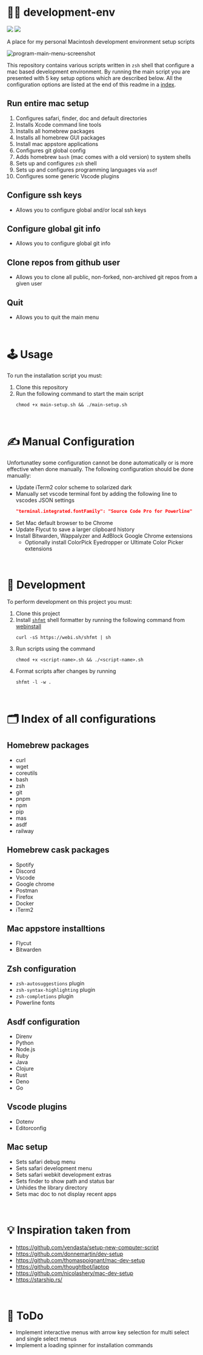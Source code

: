 # 👨‍💻 development-env
![](https://img.shields.io/github/license/Hiccup246/development-env)
![](https://img.shields.io/github/languages/code-size/Hiccup246/development-env)

A place for my personal Macintosh development environment setup scripts

![program-main-menu-screenshot](https://raw.githubusercontent.com/Hiccup246/development-env/main/program-main-menu-screenshot.webp)


This repository contains various scripts written in `zsh` shell that configure a mac based development environment. By running the main script you are presented with 5 key setup options which are described below. All the configuration options are listed at the end of this readme in a [index](#%EF%B8%8F-index-of-all-configurations).

## Run entire mac setup
1. Configures safari, finder, doc and default directories
2. Installs Xcode command line tools
3. Installs all homebrew packages
4. Installs all homebrew GUI packages
5. Install mac appstore applications
6. Configures git global config
7. Adds homebrew `bash` (mac comes with a old version) to system shells
8. Sets up and configures `zsh` shell
9. Sets up and configures programming languages via `asdf`
10. Configures some generic Vscode plugins
## Configure ssh keys
- Allows you to configure global and/or local ssh keys
## Configure global git info
- Allows you to configure global git info
## Clone repos from github user
- Allows you to clone all public, non-forked, non-archived git repos from a given user
## Quit
- Allows you to quit the main menu

<br>

# 🕹️ Usage
To run the installation script you must:
1. Clone this repository
2. Run the following command to start the main script
   ```
   chmod +x main-setup.sh && ./main-setup.sh
   ```

<br>

# ✍️ Manual Configuration
Unfortunatley some configuration cannot be done automatically or is more effective when done manually. The following configuration should be done manually:
- Update iTerm2 color scheme to solarized dark
- Manually set vscode terminal font by adding the following line to vscodes JSON settings
  ```json
  "terminal.integrated.fontFamily": "Source Code Pro for Powerline"
  ```
- Set Mac default browser to be Chrome
- Update Flycut to save a larger clipboard history
- Install Bitwarden, Wappalyzer and AdBlock Google Chrome extensions
   - Optionally install ColorPick Eyedropper or Ultimate Color Picker extensions

<br>

# 👷 Development
To perform development on this project you must:
1. Clone this project
2. Install [`shfmt`](https://github.com/mvdan/sh) shell formatter by running the following command from [webinstall](https://webinstall.dev/shfmt/)
   ```
   curl -sS https://webi.sh/shfmt | sh
   ```
3. Run scripts using the command
   ```
   chmod +x <script-name>.sh && ./<script-name>.sh
   ```
4. Format scripts after changes by running
   ```
   shfmt -l -w .
   ```

<br>

# 🗂️ Index of all configurations
## Homebrew packages
- curl
- wget
- coreutils
- bash
- zsh 
- git
- pnpm
- npm
- pip
- mas
- asdf
- railway

## Homebrew cask packages
- Spotify
- Discord
- Vscode
- Google chrome
- Postman
- Firefox
- Docker
- iTerm2

## Mac appstore installtions
- Flycut
- Bitwarden

## Zsh configuration
- `zsh-autosuggestions` plugin
- `zsh-syntax-highlighting` plugin
- `zsh-completions` plugin
- Powerline fonts

## Asdf configuration
- Direnv
- Python
- Node.js
- Ruby
- Java
- Clojure
- Rust
- Deno
- Go

## Vscode plugins
- Dotenv
- Editorconfig

## Mac setup
- Sets safari debug menu
- Sets safari development menu
- Sets safari webkit development extras
- Sets finder to show path and status bar
- Unhides the library directory
- Sets mac doc to not display recent apps

<br>

# 💡 Inspiration taken from
- https://github.com/vendasta/setup-new-computer-script
- https://github.com/donnemartin/dev-setup
- https://github.com/thomaspoignant/mac-dev-setup
- https://github.com/thoughtbot/laptop
- https://github.com/nicolashery/mac-dev-setup
- https://starship.rs/

<br>

# 🤔 ToDo
- Implement interactive menus with arrow key selection for multi select and single select menus
- Implement a loading spinner for installation commands